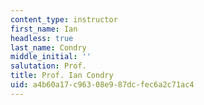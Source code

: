 ```yaml
---
content_type: instructor
first_name: Ian
headless: true
last_name: Condry
middle_initial: ''
salutation: Prof.
title: Prof. Ian Condry
uid: a4b60a17-c963-08e9-87dc-fec6a2c71ac4
---
```

